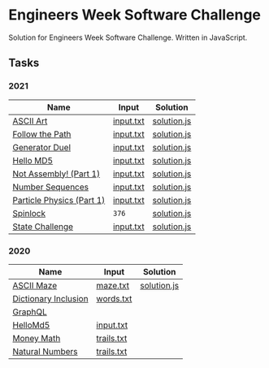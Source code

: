# Engineers Week Software Challenge

Solution for Engineers Week Software Challenge. Written in JavaScript.

## Tasks

### 2021

|Name | Input | Solution |
|-----|-------|----------|
|[ASCII Art](./2021/ASCII%20Art/README.md)|[input.txt](./2021/ASCII%20Art/input.txt)|[solution.js](./2021/ASCII%20Art/solution.js)||
|[Follow the Path](./2021/Follow%20the%20Path/README.md)|[input.txt](./2021/Follow%20the%20Path/input.txt)|[solution.js](./2021/Follow%20the%20Path/solution.js)|
|[Generator Duel](./2021/Generator%20Duel/README.md)|[input.txt](./2021/Generator%20Duel/input.txt)|[solution.js](./2021/Generator%20Duel/solution.js)|
|[Hello MD5](./2021/Hello%20MD5/README.md)|[input.txt](./2021/Hello%20MD5/input.txt)|[solution.js](./2021/Hello%20MD5/solution.js)|
|[Not Assembly! (Part 1)](./2021/Not%20Assembly!%20(Part%201)/README.md)|[input.txt](./2021/Not%20Assembly!%20(Part%201)/input.txt)|[solution.js](./2021/Not%20Assembly!%20(Part%201)/solution.js)|
|[Number Sequences](./2021/Number%20Sequences/README.md)|[input.txt](./2021/Number%20Sequences/input.txt)|[solution.js](./2021/Number%20Sequences/solution.js)|
|[Particle Physics (Part 1)](./2021/Particle%20Physics%20(Part%201)/README.md)|[input.txt](./2021/Particle%20Physics%20(Part%201)/input.txt)|[solution.js](./2021/Particle%20Physics%20(Part%201)/solution.js)|
|[Spinlock](./2021/Spinlock/README.md)|`376`|[solution.js](./2021/Spinlock/solution.js)|
|[State Challenge](./2021/State%20Challenge/README.md)|[input.txt](./2021/State%20Challenge/input.txt)|[solution.js](./2021/State%20Challenge/solution.js)|

### 2020

|Name | Input | Solution |
|-----|-------|----------|
|[ASCII Maze](./2020/ASCII%20Maze/ASCII-Maze.md)|[maze.txt](./2020/ASCII%20Maze/maze.txt)|[solution.js](./2020/ASCII%20Maze/solution.js)|
|[Dictionary Inclusion](./2020/Dictionary%20Inclusion/Dictionary-inclusion.md)|[words.txt](./2020/Dictionary%20Inclusion/words.txt)||
|[GraphQL](./2020/GraphQL/README.md)|||
|[HelloMd5](./2020/HelloMd5/HelloMd5.md)|[input.txt](./2021/HelloMd5/maze.txt)||
|[Money Math](./2020/Money%20Math/money-math.md)|[trails.txt](./2021/Money%20Math/trails.txt)||
|[Natural Numbers](./2020/Natural%20Numbers/money-math.md)|[trails.txt](./2021/Natural%20Numbers/trails.txt)||
